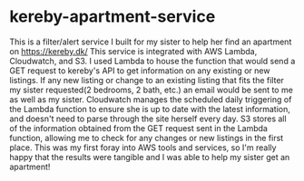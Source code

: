 # kereby-apartment-service

This is a filter/alert service I built for my sister to help her find an apartment on https://kereby.dk/
This service is integrated with AWS Lambda, Cloudwatch, and S3. I used Lambda to house the function that would send a GET request to kereby's API to get information on any existing or new listings. If any new listing or change to an existing listing that fits the filter my sister requested(2 bedrooms, 2 bath, etc.) an email would be sent to me as well as my sister. Cloudwatch manages the scheduled daily triggering of the Lambda function to ensure she is up to date with the latest information, and doesn't need to parse through the site herself every day. S3 stores all of the information obtained from the GET request sent in the Lambda function, allowing me to check for any changes or new listings in the first place.
This was my first foray into AWS tools and services, so I'm really happy that the results were tangible and I was able to help my sister get an apartment!
